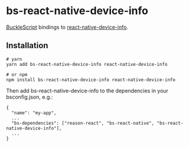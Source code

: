 # bs-react-native-device-info

[BuckleScript](https://bucklescript.github.io) bindings to [react-native-device-info](https://github.com/rebeccahughes/react-native-device-info).

## Installation

```shell
# yarn
yarn add bs-react-native-device-info react-native-device-info

# or npm
npm install bs-react-native-device-info react-native-device-info
```

Then add bs-react-native-device-info to the dependencies in your bsconfig.json, e.g.:

```
{
  "name": "my-app",
  ...
  "bs-dependencies": ["reason-react", "bs-react-native", "bs-react-native-device-info"],
  ...
}

```
